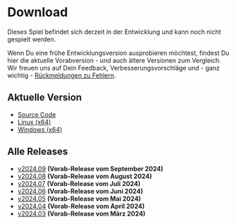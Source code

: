 # Download

Dieses Spiel befindet sich derzeit in der Entwicklung und kann noch nicht gespielt werden.

Wenn Du eine frühe Entwicklungsversion ausprobieren möchtest, findest Du hier die aktuelle Vorabversion - und auch 
ältere Versionen zum Vergleich. Wir freuen uns auf Dein Feedback, Verbesserungsvorschläge und - ganz wichtig - 
[Rückmeldungen zu Fehlern](https://github.com/Retro-Carnage-Team/retro-carnage/issues).

## Aktuelle Version

- [Source Code](http://www.retro-carnage.net/releases/v2024.09/Retro-Carnage-v2024.09-Code.zip)
- [Linux (x64)](http://www.retro-carnage.net/releases/v2024.09/Retro-Carnage-v2024.09-Linux.zip)
- [Windows (x64)](http://www.retro-carnage.net/releases/v2024.09/Retro-Carnage-v2024.09-Windows.zip)

## Alle Releases

- [v2024.09](v2024.09.md) **(Vorab-Release vom September 2024)**
- [v2024.08](v2024.08.md) **(Vorab-Release vom August 2024)**
- [v2024.07](v2024.07.md) **(Vorab-Release vom Juli 2024)**
- [v2024.06](v2024.06.md) **(Vorab-Release vom Juni 2024)**
- [v2024.05](v2024.05.md) **(Vorab-Release vom Mai 2024)**
- [v2024.04](v2024.04.md) **(Vorab-Release vom April 2024)**
- [v2024.03](v2024.03.md) **(Vorab-Release vom März 2024)**
